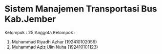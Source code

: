 # Sistem Manajemen Transportasi Bus Kab.Jember

Kelompok : 25
Anggota Kelompok :
  1. Muhammad Riyadh Azhar    (192410102059)
  2. Muhammad Aziz Ulin Nuha  (192410101123)

